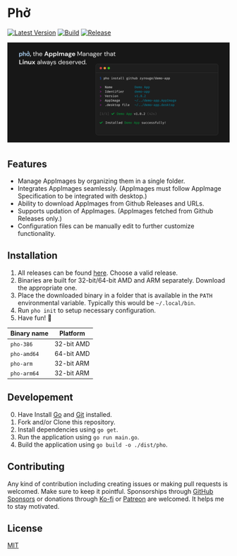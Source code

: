 # Phở

[![Latest Version](https://img.shields.io/github/v/release/zyrouge/pho?label=latest)](https://github.com/zyrouge/pho/releases/latest)
[![Build](https://github.com/zyrouge/pho/actions/workflows/build.yml/badge.svg)](https://github.com/zyrouge/pho/actions/workflows/build.yml)
[![Release](https://github.com/zyrouge/pho/actions/workflows/release.yml/badge.svg)](https://github.com/zyrouge/pho/actions/workflows/release.yml)

<div align="center">
    <img src="./media/banner.png">
</div>

## Features

-   Manage AppImages by organizing them in a single folder.
-   Integrates AppImages seamlessly. (AppImages must follow AppImage Specification to be integrated with desktop.)
-   Ability to download AppImages from Github Releases and URLs.
-   Supports updation of AppImages. (AppImages fetched from Github Releases only.)
-   Configuration files can be manually edit to further customize functionality.

## Installation

1. All releases can be found [here](https://github.com/zyrouge/pho/releases). Choose a valid release.
2. Binaries are built for 32-bit/64-bit AMD and ARM separately. Download the appropriate one.
3. Place the downloaded binary in a folder that is available in the `PATH` environmental variable. Typically this would be `~/.local/bin`.
4. Run `pho init` to setup necessary configuration.
5. Have fun! 🎉

| Binary name | Platform   |
| ----------- | ---------- |
| `pho-386`   | 32-bit AMD |
| `pho-amd64` | 64-bit AMD |
| `pho-arm`   | 32-bit ARM |
| `pho-arm64` | 32-bit ARM |

## Developement

0. Have Install [Go](https://go.dev/) and [Git](https://git-scm.com) installed.
1. Fork and/or Clone this repository.
2. Install dependencies using `go get`.
3. Run the application using `go run main.go`.
4. Build the application using `go build -o ./dist/pho`.

## Contributing

Any kind of contribution including creating issues or making pull requests is welcomed. Make sure to keep it pointful. Sponsorships through [GitHub Sponsors](https://github.com/sponsors/zyrouge) or donations through [Ko-fi](https://ko-fi.com/zyrouge) or [Patreon](https://patreon.com/zyrouge) are welcomed. It helps me to stay motivated.

## License

[MIT](./LICENSE)
